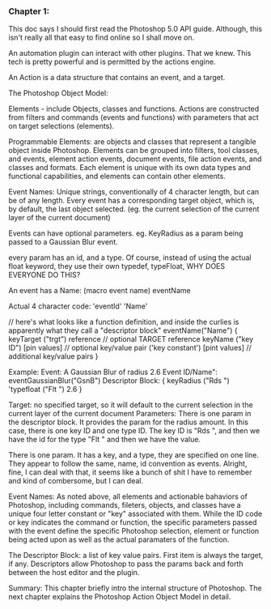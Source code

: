 ### Chapter 1:

This doc says I should first read the Photoshop 5.0 API guide. Although, this isn't really all that easy to find online so I shall move on. 

An automation plugin can interact with other plugins. That we knew. 
This tech is pretty powerful and is permitted by the actions engine. 

An Action is a data structure that contains an event, and a target. 

The Photoshop Object Model: 

Elements - include Objects, classes and functions. Actions are constructed from filters and commands (events and functions) with parameters that act on target selections (elements). 

Programmable Elements: are objects and classes that represent a tangible object inside Photoshop. Elements can be grouped into filters, tool classes, and events, element action events, document events, file action events, and classes and formats. Each element is unique with its own data types and functional capabilities, and elements can contain other elements.

Event Names: Unique strings, conventionally of 4 character length, but can be of any length. Every event has a corresponding target object, which is, by default, the last object selected. (eg. the current selection of the current layer of the current document)

Events can have optional parameters. eg. KeyRadius as a param being passed to a Gaussian Blur event. 

every param has an id, and a type. Of course, instead of using the actual float keyword, they use their own typedef, typeFloat, WHY DOES EVERYONE DO THIS?

An event has a Name: (macro event name)
eventName

Actual 4 character code: 'eventId'
'Name'

// here's what looks like a function definition, and inside the curlies is apparently what they call a "descriptor block"
eventName("Name")
{
keyTarget ("trgt")    reference     // optional TARGET reference
keyName ("key ID")    [pin values]  // optional key/value pair
('key constant')      [pint values] // additional key/value pairs
}

Example: 
Event: A Gaussian Blur of radius 2.6
Event ID/Name": eventGaussianBlur("GsnB")
Descriptor Block: 
{
keyRadius ("Rds ") 'typefloat ("Flt ") 2.6
}

Target: no specified target, so it will default to the current selection in the current layer of the current document
Parameters: There is one param in the descriptor block. It provides the param for the radius amount. In this case, there is one key ID and one type ID. The key ID is "Rds ", and then we have the id for the type "Flt " and then we have the value. 

There is one param. It has a key, and a type, they are specified on one line. They appear to follow the same, name, id convention as events. Alright, fine, I can deal with that, it seems like a bunch of shit I have to remember and kind of combersome, but I can deal. 

Event Names: As noted above, all elements and actionable bahaviors of Photoshop, including commands, fileters, objects, and classes have a unique four letter constant or "key" associated with them. While the ID code or key indicates the command or function, the specific parameters passed with the event define the specific Photoshop selection, element or function being acted upon as well as the actual paramaters of the function. 

The Descriptor Block: a list of key value pairs. First item is always the target, if any. Descriptors allow Photoshop to pass the params back and forth between the host editor and the plugin. 

Summary: This chapter briefly intro the internal structure of Photoshop. The next chapter explains the Photoshop Action Object Model in detail. 


